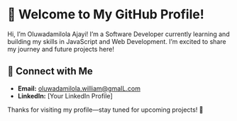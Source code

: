 # 👋 Welcome to My GitHub Profile!

Hi, I’m Oluwadamilola Ajayi! I’m a Software Developer currently learning and building my skills in JavaScript and Web Development. I’m excited to share my journey and future projects here!


## 🤝 Connect with Me
- **Email:** oluwadamilola.william@gmaIL.com  
- **LinkedIn:** [Your LinkedIn Profile]  

Thanks for visiting my profile—stay tuned for upcoming projects! 🌟
